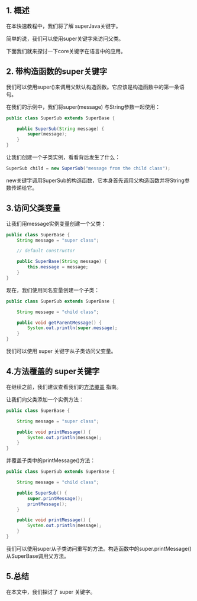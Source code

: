 ## 1. 概述

在本快速教程中，我们将了解 superJava关键字。

简单的说，我们可以使用super关键字来访问父类。 

下面我们就来探讨一下core关键字在语言中的应用。

## 2. 带构造函数的super关键字

我们可以使用super()来调用父默认构造函数。它应该是构造函数中的第一条语句。

在我们的示例中，我们将super(message) 与String参数一起使用：

```java
public class SuperSub extends SuperBase {

    public SuperSub(String message) {
        super(message);
    }
}
```

让我们创建一个子类实例，看看背后发生了什么：

```java
SuperSub child = new SuperSub("message from the child class");
```

new关键字调用SuperSub的构造函数，它本身首先调用父构造函数并将String参数传递给它。

## 3.访问父类变量

让我们用message实例变量创建一个父类：

```java
public class SuperBase {
    String message = "super class";

    // default constructor

    public SuperBase(String message) {
        this.message = message;
    }
}
```

现在，我们使用同名变量创建一个子类：

```java
public class SuperSub extends SuperBase {

    String message = "child class";

    public void getParentMessage() {
        System.out.println(super.message);
    }
}
```

我们可以使用 super 关键字从子类访问父变量。

## 4.方法覆盖的 super关键字

在继续之前，我们建议查看我们的[方法覆盖](https://www.baeldung.com/java-method-overload-override) 指南。

让我们向父类添加一个实例方法：

```java
public class SuperBase {

    String message = "super class";

    public void printMessage() {
        System.out.println(message);
    }
}
```

并覆盖子类中的printMessage()方法：

```java
public class SuperSub extends SuperBase {

    String message = "child class";

    public SuperSub() {
        super.printMessage();
        printMessage();
    }

    public void printMessage() {
        System.out.println(message);
    }
}
```

我们可以使用super从子类访问重写的方法。构造函数中的super.printMessage()从SuperBase调用父方法。

## 5.总结

在本文中，我们探讨了 super 关键字。